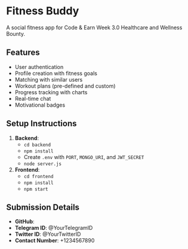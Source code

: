 # Fitness Buddy

A social fitness app for Code & Earn Week 3.0 Healthcare and Wellness Bounty.

## Features
- User authentication
- Profile creation with fitness goals
- Matching with similar users
- Workout plans (pre-defined and custom)
- Progress tracking with charts
- Real-time chat
- Motivational badges

## Setup Instructions
1. **Backend**:
   - `cd backend`
   - `npm install`
   - Create `.env` with `PORT`, `MONGO_URI`, and `JWT_SECRET`
   - `node server.js`
2. **Frontend**:
   - `cd frontend`
   - `npm install`
   - `npm start`

## Submission Details
- **GitHub**: <your-repo-url>
- **Telegram ID**: @YourTelegramID
- **Twitter ID**: @YourTwitterID
- **Contact Number**: +1234567890